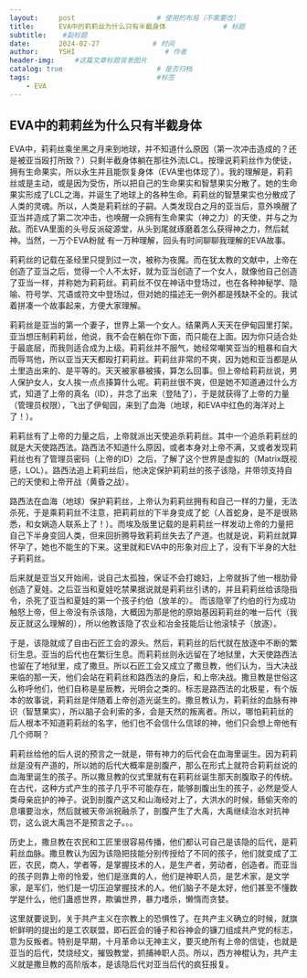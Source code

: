 ```yaml
---
layout:     post                    # 使用的布局（不需要改）
title:      EVA中的莉莉丝为什么只有半截身体              # 标题 
subtitle:    #副标题
date:       2024-02-27             # 时间
author:     YSHI                      # 作者
header-img:     #这篇文章标题背景图片
catalog: true                       # 是否归档
tags:                               #标签
    - EVA
---
```


## EVA中的莉莉丝为什么只有半截身体


EVA中，莉莉丝乘坐黑之月来到地球，并不知道什么原因（第一次冲击造成的？还是被亚当殴打所致？）只剩半截身体躺在那往外流LCL。按理说莉莉丝作为使徒，拥有生命果实，所以永生并且能恢复身体（EVA里也体现了）。我的理解是，莉莉丝或是主动，或是因为受伤，所以把自己的生命果实和智慧果实分散了。她的生命果实形成了LCL之海，并诞生了地球上的各种生命。莉莉丝的智慧果实也分散成了人类的灵魂。所以，人类是莉莉丝的子嗣。人类发现白之月的亚当后，意外唤醒了亚当并造成了第二次冲击，也唤醒一众拥有生命果实（神之力）的天使，并与之为敌。而EVA里面的头号反派碇源堂，从头到尾就琢磨着怎么获得神之力，然后弑神。当然，一万个EVA粉就 有一万种理解，回头有时间聊聊我理解的EVA故事。

莉莉丝的记载在圣经里只提到过一次，被称为夜魔。而在犹太教的文献中，上帝在创造了亚当之后，觉得一个人不太好，就为亚当创造了一个女人，就像他自己创造了亚当一样，并称她为莉莉丝。莉莉丝不仅在神话中登场过，也在各种神秘学、隐喻、符号学、咒语或符文中登场过，但对她的描述无一例外都是残缺不全的。我试着拼凑一个故事起来，方便大家理解。

莉莉丝是亚当的第一个妻子，世界上第一个女人。结果两人天天在伊甸园里打架。亚当想压制莉莉丝，他说，我不会在躺在你下面，而只能在上面。因为你只适合处于最底层，而我则适合成为上级。莉莉丝并不服气，她经常嘲笑亚当的粗暴和自大而辱骂他，所以亚当天天都殴打莉莉丝。莉莉丝非常的不爽，因为她和亚当都是从土里造出来的、是平等的。天天被家暴被揍，算怎么回事。但上帝给莉莉丝说，男人保护女人，女人挨一点点揍算什么呢。莉莉丝很不爽，但是她不知道通过什么方式，知道了上帝的真名（ID），并念了出来（登陆了），于是就获得了上帝的力量（管理员权限），飞出了伊甸园，来到了血海（地球，和EVA中红色的海洋对上了！）。

莉莉丝有了上帝的力量之后，上帝就派出天使追杀莉莉丝。其中一个追杀莉莉丝的就是大天使路西法。路西法不知道什么原因，或者本身对上帝不满，又或者发现莉莉丝也有了管理员密码（上帝的ID）之后，了解了这个世界是虚拟的（Matrix既视感，LOL）。路西法追上莉莉丝后，他决定保护莉莉丝的孩子该隐，并带领支持自己的天使和上帝开战（黄昏之战）。

路西法在血海（地球）保护莉莉丝，上帝认为莉莉丝拥有和自己一样的力量，无法杀死，于是乘莉莉丝不注意，把莉莉丝的下半身变成了蛇（人首蛇身，是不是很熟悉，和女娲造人联系上了！）。而埃及版里记载的是莉莉丝一样发动上帝的力量把自己下半身变回人类，但来回折腾导致莉莉丝失去了产道。也就是说，莉莉丝就算怀孕了，她也不能生的下来。这里就和EVA中的形象对应上了，没有下半身的大肚子莉莉丝。


后来就是亚当又开始闹，说自己太孤独，保证不会打媳妇，上帝就拆了他一根肋骨创造了夏娃。之后亚当和夏娃吃禁果据说就是莉莉丝引诱的，并且莉莉丝给该隐指令，杀死了亚当和夏娃的第一个孩子约伯（放羊的）。 而该隐宰了约伯的行为成功触怒上帝，但上帝没有杀该隐，大概因为那是他的原始基因莉莉丝的唯一后代（我反正就这么理解的），所以他教该隐了农业和冶金技能后让他滚犊子（放逐）。

于是，该隐就成了自由石匠工会的源头。然后，莉莉丝的后代就在放逐中不断的繁衍生息。亚当的后代也在繁衍生息。而莉莉丝则永远留在了地狱里，大天使路西法也留在了地狱里，成了撒旦。所以石匠工会又成立了撒旦教，他们认为，当大决战来临的那一天，他们会站在莉莉丝和路西法的身后，和上帝决战。撒旦教是世俗这么称呼他们，他们自称是星辰教，光明会之类的。标志是路西法的北极星，有个版本的故事说，莉莉丝是伴随着上帝创造光诞生的。撒旦教认为，莉莉丝的血脉有神识（智慧果实），所以脑子会利索的多，会是天然的叛离者。所以，哪怕莉莉丝的后人根本不知道莉莉丝的名字，他们也不会信什么信球的神，他们只会想上帝他有几个师啊？

莉莉丝给他的后人说的预言之一就是，带有神力的后代会在血海里诞生。因为莉莉丝是没有产道的，所以她的后代大概率是剖腹产，那么在形式上就符合莉莉丝说的血海里诞生的孩子。所以撒旦教的仪式里就有在莉莉丝诞生那天剖腹取子的传统。在古代，这种方式产生的孩子几乎不可能存在，能够剖腹出生的孩子，必然是受人类母亲庇护的神子。说到剖腹产这又和山海经对上了，大洪水的时候，鲧偷天帝的息壤要治水，然后就被天帝派祝融杀了，剖腹产生了大禹，大禹继续治水对抗神罚，这么说大禹岂不是预言之子。。。


历史上，撒旦教在农民和工匠里很容易传播，他们都认可自己是该隐的后代，是莉莉丝血脉。撒旦教认为因为该隐把技能分别传授给了不同的孩子，他们就变成了工匠，农民，商人，学者等，是掌握技术的人，是生产者，劳动者，创造者。而亚当的孩子则靠上帝的怜爱，他们是涨粪的人，他们是神职人员，是艺术家，是文学家，是军们，他们是一切压迫掌握技术的人。他们脑子不是太好，他们甚至不懂数学是什么，他们蛊惑世界，欺骗世界，暴力嗜杀，懒惰而贪婪。


这里就要说到，关于共产主义在宗教上的恐惧性了。在共产主义确立的时候，就旗帜鲜明的提出的是工农联盟，即石匠会的锤子和谷神会的镰刀组成共产党的标志，意为反叛者。特别是早期，十月革命以无神主义，要灭绝所有上帝的信徒，也就是亚当的后代，焚烧经文，摧毁教堂，抓捕神职人员。所以，西方神棍认为，共产主义就是撒旦教的高阶版本，是该隐后代对亚当后代的疯狂报复。











